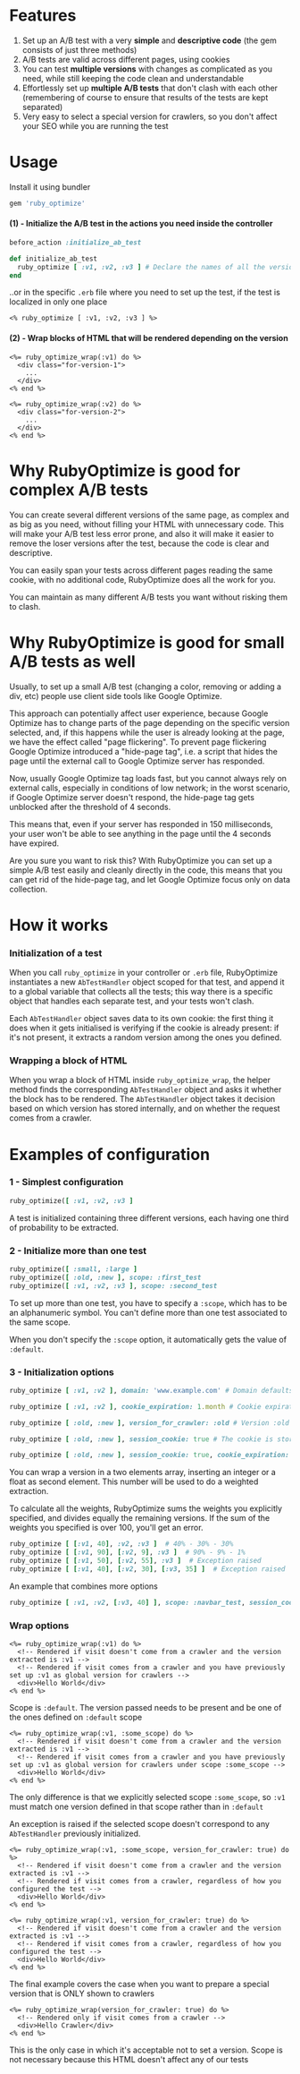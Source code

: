 # Features

1. Set up an A/B test with a very **simple** and **descriptive code** (the gem consists of just three methods)
2. A/B tests are valid across different pages, using cookies
3. You can test **multiple versions** with changes as complicated as you need, while still keeping the code clean and understandable
4. Effortlessly set up **multiple A/B tests** that don't clash with each other (remembering of course to ensure that results of the tests are kept separated)
5. Very easy to select a special version for crawlers, so you don't affect your SEO while you are running the test

# Usage

Install it using bundler
```ruby
gem 'ruby_optimize'
```

#### (1) - Initialize the A/B test in the actions you need inside the controller
```ruby
before_action :initialize_ab_test

def initialize_ab_test
  ruby_optimize [ :v1, :v2, :v3 ] # Declare the names of all the versions you are going to test
end
```
..or in the specific `.erb` file where you need to set up the test, if the test is localized in only one place

```HTML+ERB
<% ruby_optimize [ :v1, :v2, :v3 ] %>
```

#### (2) - Wrap blocks of HTML that will be rendered depending on the version
```HTML+ERB
<%= ruby_optimize_wrap(:v1) do %>
  <div class="for-version-1">
    ...
  </div>
<% end %>

<%= ruby_optimize_wrap(:v2) do %>
  <div class="for-version-2">
    ...
  </div>
<% end %>
```


# Why RubyOptimize is good for complex A/B tests

You can create several different versions of the same page, as complex and as big as you need, without filling your HTML with unnecessary code. This will make your A/B test less error prone, and also it will make it easier to remove the loser versions after the test, because the code is clear and descriptive.

You can easily span your tests across different pages reading the same cookie, with no additional code, RubyOptimize does all the work for you.

You can maintain as many different A/B tests you want without risking them to clash.


# Why RubyOptimize is good for small A/B tests as well

Usually, to set up a small A/B test (changing a color, removing or adding a div, etc) people use client side tools like Google Optimize.

This approach can potentially affect user experience, because Google Optimize has to change parts of the page depending on the specific version selected, and, if this happens while the user is already looking at the page, we have the effect called "page flickering". To prevent page flickering Google Optimize introduced a "hide-page tag", i.e. a script that hides the page until the external call to Google Optimize server has responded.

Now, usually Google Optimize tag loads fast, but you cannot always rely on external calls, especially in conditions of low network; in the worst scenario, if Google Optimize server doesn't respond, the hide-page tag gets unblocked after the threshold of 4 seconds.

This means that, even if your server has responded in 150 milliseconds, your user won't be able to see anything in the page until the 4 seconds have expired.

Are you sure you want to risk this? With RubyOptimize you can set up a simple A/B test easily and cleanly directly in the code, this means that you can get rid of the hide-page tag, and let Google Optimize focus only on data collection.


# How it works

### Initialization of a test

When you call `ruby_optimize` in your controller or `.erb` file, RubyOptimize instantiates a new `AbTestHandler` object scoped for that test, and append it to a global variable that collects all the tests; this way there is a specific object that handles each separate test, and your tests won't clash.

Each `AbTestHandler` object saves data to its own cookie: the first thing it does when it gets initialised is verifying if the cookie is already present: if it's not present, it extracts a random version among the ones you defined.

### Wrapping a block of HTML

When you wrap a block of HTML inside `ruby_optimize_wrap`, the helper method finds the corresponding `AbTestHandler` object and asks it whether the block has to be rendered. The `AbTestHandler` object takes it decision based on which version has stored internally, and on whether the request comes from a crawler.


# Examples of configuration


### 1 - Simplest configuration

```ruby
ruby_optimize([ :v1, :v2, :v3 ]
```

A test is initialized containing three different versions, each having one third of probability to be extracted.


### 2 - Initialize more than one test

```ruby
ruby_optimize([ :small, :large ]
ruby_optimize([ :old, :new ], scope: :first_test
ruby_optimize([ :v1, :v2, :v3 ], scope: :second_test
```

To set up more than one test, you have to specify a `:scope`, which has to be an alphanumeric symbol. You can't define more than one test associated to the same scope.

When you don't specify the `:scope` option, it automatically gets the value of `:default`.


### 3 - Initialization options

```ruby
ruby_optimize [ :v1, :v2 ], domain: 'www.example.com' # Domain defaults to :all
```
```ruby
ruby_optimize [ :v1, :v2 ], cookie_expiration: 1.month # Cookie expiration can be either an integer or a Time instance
```
```ruby
ruby_optimize [ :old, :new ], version_for_crawler: :old # Version :old will always be shown to crawlers, without need to specify it case per case
```
```ruby
ruby_optimize [ :old, :new ], session_cookie: true # The cookie is stored in Rails session
```
```ruby
ruby_optimize [ :old, :new ], session_cookie: true, cookie_expiration: 1.month # If you use :session_cookie together with :cookie_expiration, the cookie is stored in session and :cookie_expiration is ignored
```

You can wrap a version in a two elements array, inserting an integer or a float as second element. This number will be used to do a weighted extraction.

To calculate all the weights, RubyOptimize sums the weights you explicitly specified, and divides equally the remaining versions. If the sum of the weights you specified is over 100, you'll get an error.

```ruby
ruby_optimize [ [:v1, 40], :v2, :v3 ]  # 40% - 30% - 30%
ruby_optimize [ [:v1, 90], [:v2, 9], :v3 ]  # 90% - 9% - 1%
ruby_optimize [ [:v1, 50], [:v2, 55], :v3 ]  # Exception raised
ruby_optimize [ [:v1, 40], [:v2, 30], [:v3, 35] ]  # Exception raised
```

An example that combines more options

```ruby
ruby_optimize [ :v1, :v2, [:v3, 40] ], scope: :navbar_test, session_cookie: true, domain: 'test.example.com'
```

### Wrap options

```HTML+ERB
<%= ruby_optimize_wrap(:v1) do %>
  <!-- Rendered if visit doesn't come from a crawler and the version extracted is :v1 -->
  <!-- Rendered if visit comes from a crawler and you have previously set up :v1 as global version for crawlers -->
  <div>Hello World</div>
<% end %>
```

Scope is `:default`. The version passed needs to be present and be one of the ones defined on `:default` scope

```HTML+ERB
<%= ruby_optimize_wrap(:v1, :some_scope) do %>
  <!-- Rendered if visit doesn't come from a crawler and the version extracted is :v1 -->
  <!-- Rendered if visit comes from a crawler and you have previously set up :v1 as global version for crawlers under scope :some_scope -->
  <div>Hello World</div>
<% end %>
```

The only difference is that we explicitly selected scope `:some_scope`, so `:v1` must match one version defined in that scope rather than in `:default`

An exception is raised if the selected scope doesn't correspond to any `AbTestHandler` previously initialized.

```HTML+ERB
<%= ruby_optimize_wrap(:v1, :some_scope, version_for_crawler: true) do %>
  <!-- Rendered if visit doesn't come from a crawler and the version extracted is :v1 -->
  <!-- Rendered if visit comes from a crawler, regardless of how you configured the test -->
  <div>Hello World</div>
<% end %>

<%= ruby_optimize_wrap(:v1, version_for_crawler: true) do %>
  <!-- Rendered if visit doesn't come from a crawler and the version extracted is :v1 -->
  <!-- Rendered if visit comes from a crawler, regardless of how you configured the test -->
  <div>Hello World</div>
<% end %>
```

The final example covers the case when you want to prepare a special version that is ONLY shown to crawlers

```HTML+ERB
<%= ruby_optimize_wrap(version_for_crawler: true) do %>
  <!-- Rendered only if visit comes from a crawler -->
  <div>Hello Crawler</div>
<% end %>
```

This is the only case in which it's acceptable not to set a version. Scope is not necessary because this HTML doesn't affect any of our tests
